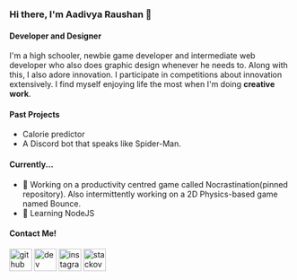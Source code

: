 ### Hi there, I'm Aadivya Raushan 👋

#### Developer and Designer
I'm a high schooler, newbie game developer and intermediate web developer who also does graphic design whenever he needs to. Along with this, I also adore innovation. I participate in competitions about innovation extensively. I find myself enjoying life the most when I'm doing **creative work**.

#### Past Projects
- Calorie predictor
- A Discord bot that speaks like Spider-Man.

#### Currently...
- 🔭 Working on a productivity centred game called Nocrastination(pinned repository). Also intermittently working on a 2D Physics-based game named Bounce.
- 🌱 Learning NodeJS 

#### Contact Me!
[<img src='https://cdn.jsdelivr.net/npm/simple-icons@3.0.1/icons/github.svg' alt='github' height='40'>](https://github.com/aadivyaraushan)  [<img src='https://cdn.jsdelivr.net/npm/simple-icons@3.0.1/icons/dev-dot-to.svg' alt='dev' height='40'>](https://dev.to/aadivyaraushan)  [<img src='https://cdn.jsdelivr.net/npm/simple-icons@3.0.1/icons/instagram.svg' alt='instagram' height='40'>](https://www.instagram.com/aadivya.r/)  [<img src='https://cdn.jsdelivr.net/npm/simple-icons@3.0.1/icons/stackoverflow.svg' alt='stackoverflow' height='40'>](https://stackoverflow.com/users/Aadivya)  


<!--
**aadivyaraushan/aadivyaraushan** is a ✨ _special_ ✨ repository because its `README.md` (this file) appears on your GitHub profile.

Here are some ideas to get you started:

- 🔭 I’m currently working on ...
- 🌱 I’m currently learning ...
- 👯 I’m looking to collaborate on ...
- 🤔 I’m looking for help with ...
- 💬 Ask me about ...
- 📫 How to reach me: ...
- 😄 Pronouns: ...
- ⚡ Fun fact: ...
-->
